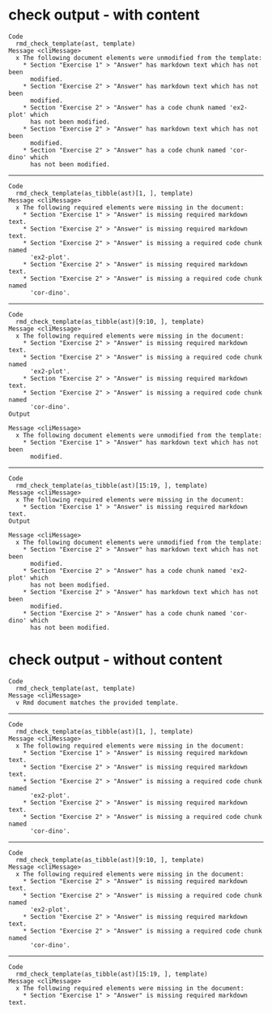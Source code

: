 # check output - with content

    Code
      rmd_check_template(ast, template)
    Message <cliMessage>
      x The following document elements were unmodified from the template:
        * Section "Exercise 1" > "Answer" has markdown text which has not been
          modified.
        * Section "Exercise 2" > "Answer" has markdown text which has not been
          modified.
        * Section "Exercise 2" > "Answer" has a code chunk named 'ex2-plot' which
          has not been modified.
        * Section "Exercise 2" > "Answer" has markdown text which has not been
          modified.
        * Section "Exercise 2" > "Answer" has a code chunk named 'cor-dino' which
          has not been modified.

---

    Code
      rmd_check_template(as_tibble(ast)[1, ], template)
    Message <cliMessage>
      x The following required elements were missing in the document:
        * Section "Exercise 1" > "Answer" is missing required markdown text.
        * Section "Exercise 2" > "Answer" is missing required markdown text.
        * Section "Exercise 2" > "Answer" is missing a required code chunk named
          'ex2-plot'.
        * Section "Exercise 2" > "Answer" is missing required markdown text.
        * Section "Exercise 2" > "Answer" is missing a required code chunk named
          'cor-dino'.

---

    Code
      rmd_check_template(as_tibble(ast)[9:10, ], template)
    Message <cliMessage>
      x The following required elements were missing in the document:
        * Section "Exercise 2" > "Answer" is missing required markdown text.
        * Section "Exercise 2" > "Answer" is missing a required code chunk named
          'ex2-plot'.
        * Section "Exercise 2" > "Answer" is missing required markdown text.
        * Section "Exercise 2" > "Answer" is missing a required code chunk named
          'cor-dino'.
    Output
      
    Message <cliMessage>
      x The following document elements were unmodified from the template:
        * Section "Exercise 1" > "Answer" has markdown text which has not been
          modified.

---

    Code
      rmd_check_template(as_tibble(ast)[15:19, ], template)
    Message <cliMessage>
      x The following required elements were missing in the document:
        * Section "Exercise 1" > "Answer" is missing required markdown text.
    Output
      
    Message <cliMessage>
      x The following document elements were unmodified from the template:
        * Section "Exercise 2" > "Answer" has markdown text which has not been
          modified.
        * Section "Exercise 2" > "Answer" has a code chunk named 'ex2-plot' which
          has not been modified.
        * Section "Exercise 2" > "Answer" has markdown text which has not been
          modified.
        * Section "Exercise 2" > "Answer" has a code chunk named 'cor-dino' which
          has not been modified.

# check output - without content

    Code
      rmd_check_template(ast, template)
    Message <cliMessage>
      v Rmd document matches the provided template.

---

    Code
      rmd_check_template(as_tibble(ast)[1, ], template)
    Message <cliMessage>
      x The following required elements were missing in the document:
        * Section "Exercise 1" > "Answer" is missing required markdown text.
        * Section "Exercise 2" > "Answer" is missing required markdown text.
        * Section "Exercise 2" > "Answer" is missing a required code chunk named
          'ex2-plot'.
        * Section "Exercise 2" > "Answer" is missing required markdown text.
        * Section "Exercise 2" > "Answer" is missing a required code chunk named
          'cor-dino'.

---

    Code
      rmd_check_template(as_tibble(ast)[9:10, ], template)
    Message <cliMessage>
      x The following required elements were missing in the document:
        * Section "Exercise 2" > "Answer" is missing required markdown text.
        * Section "Exercise 2" > "Answer" is missing a required code chunk named
          'ex2-plot'.
        * Section "Exercise 2" > "Answer" is missing required markdown text.
        * Section "Exercise 2" > "Answer" is missing a required code chunk named
          'cor-dino'.

---

    Code
      rmd_check_template(as_tibble(ast)[15:19, ], template)
    Message <cliMessage>
      x The following required elements were missing in the document:
        * Section "Exercise 1" > "Answer" is missing required markdown text.

